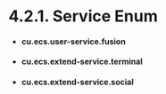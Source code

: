 # 4.2.1. Service Enum

* #### cu.ecs.user-service.fusion

* #### cu.ecs.extend-service.terminal

* #### cu.ecs.extend-service.social
